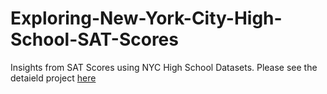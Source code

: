 # Exploring-New-York-City-High-School-SAT-Scores
Insights from SAT Scores using NYC High School Datasets.
Please see the detaield project [here](https://github.com/mh2rashi/Exploring-New-York-City-High-School-SAT-Scores/blob/main/Exploring%20New%20York%20City%20High%20School%20SAT%20Scores.ipynb)
